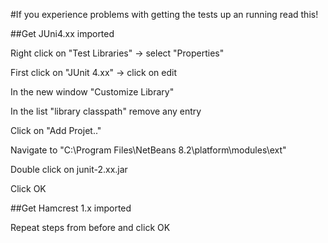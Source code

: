 #If you experience problems with getting the tests up an running read this!

##Get JUni4.xx imported

Right click on "Test Libraries" -> select "Properties"

First click on "JUnit 4.xx" -> click on edit

In the new window "Customize Library"

In the list "library classpath" remove any entry

Click on "Add Projet.."

Navigate to "C:\Program Files\NetBeans 8.2\platform\modules\ext"

Double click on junit-2.xx.jar

Click OK

##Get Hamcrest 1.x imported

Repeat steps from before and click OK
